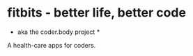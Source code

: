 # fitbits - better life, better code #
* aka the coder.body project *

A health-care apps for coders.
